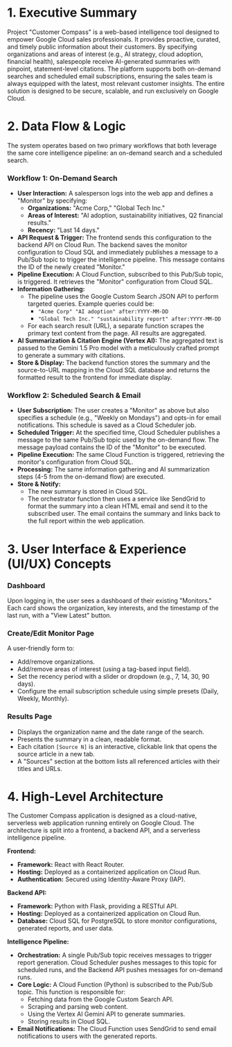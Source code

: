 # 1. Executive Summary

Project "Customer Compass" is a web-based intelligence tool designed to empower Google Cloud sales professionals. It provides proactive, curated, and timely public information about their customers. By specifying organizations and areas of interest (e.g., AI strategy, cloud adoption, financial health), salespeople receive AI-generated summaries with pinpoint, statement-level citations. The platform supports both on-demand searches and scheduled email subscriptions, ensuring the sales team is always equipped with the latest, most relevant customer insights. The entire solution is designed to be secure, scalable, and run exclusively on Google Cloud.

# 2. Data Flow & Logic

The system operates based on two primary workflows that both leverage the same core intelligence pipeline: an on-demand search and a scheduled search.

### Workflow 1: On-Demand Search

*   **User Interaction:** A salesperson logs into the web app and defines a "Monitor" by specifying:
    *   **Organizations:** "Acme Corp," "Global Tech Inc."
    *   **Areas of Interest:** "AI adoption, sustainability initiatives, Q2 financial results."
    *   **Recency:** "Last 14 days."
*   **API Request & Trigger:** The frontend sends this configuration to the backend API on Cloud Run. The backend saves the monitor configuration to Cloud SQL and immediately publishes a message to a Pub/Sub topic to trigger the intelligence pipeline. This message contains the ID of the newly created "Monitor."
*   **Pipeline Execution:** A Cloud Function, subscribed to this Pub/Sub topic, is triggered. It retrieves the "Monitor" configuration from Cloud SQL.
*   **Information Gathering:**
    *   The pipeline uses the Google Custom Search JSON API to perform targeted queries. Example queries could be:
        *   `"Acme Corp" "AI adoption" after:YYYY-MM-DD`
        *   `"Global Tech Inc." "sustainability report" after:YYYY-MM-DD`
    *   For each search result (URL), a separate function scrapes the primary text content from the page. All results are aggregated.
*   **AI Summarization & Citation Engine (Vertex AI):** The aggregated text is passed to the Gemini 1.5 Pro model with a meticulously crafted prompt to generate a summary with citations.
*   **Store & Display:** The backend function stores the summary and the source-to-URL mapping in the Cloud SQL database and returns the formatted result to the frontend for immediate display.

### Workflow 2: Scheduled Search & Email

*   **User Subscription:** The user creates a "Monitor" as above but also specifies a schedule (e.g., "Weekly on Mondays") and opts-in for email notifications. This schedule is saved as a Cloud Scheduler job.
*   **Scheduled Trigger:** At the specified time, Cloud Scheduler publishes a message to the same Pub/Sub topic used by the on-demand flow. The message payload contains the ID of the "Monitor" to be executed.
*   **Pipeline Execution:** The same Cloud Function is triggered, retrieving the monitor's configuration from Cloud SQL.
*   **Processing:** The same information gathering and AI summarization steps (4-5 from the on-demand flow) are executed.
*   **Store & Notify:**
    *   The new summary is stored in Cloud SQL.
    *   The orchestrator function then uses a service like SendGrid to format the summary into a clean HTML email and send it to the subscribed user. The email contains the summary and links back to the full report within the web application.

# 3. User Interface & Experience (UI/UX) Concepts

### Dashboard
Upon logging in, the user sees a dashboard of their existing "Monitors." Each card shows the organization, key interests, and the timestamp of the last run, with a "View Latest" button.

### Create/Edit Monitor Page
A user-friendly form to:
*   Add/remove organizations.
*   Add/remove areas of interest (using a tag-based input field).
*   Set the recency period with a slider or dropdown (e.g., 7, 14, 30, 90 days).
*   Configure the email subscription schedule using simple presets (Daily, Weekly, Monthly).

### Results Page
*   Displays the organization name and the date range of the search.
*   Presents the summary in a clean, readable format.
*   Each citation `[Source N]` is an interactive, clickable link that opens the source article in a new tab.
*   A "Sources" section at the bottom lists all referenced articles with their titles and URLs.

# 4. High-Level Architecture

The Customer Compass application is designed as a cloud-native, serverless web application running entirely on Google Cloud. The architecture is split into a frontend, a backend API, and a serverless intelligence pipeline.

**Frontend:**
*   **Framework:** React with React Router.
*   **Hosting:** Deployed as a containerized application on Cloud Run.
*   **Authentication:** Secured using Identity-Aware Proxy (IAP).

**Backend API:**
*   **Framework:** Python with Flask, providing a RESTful API.
*   **Hosting:** Deployed as a containerized application on Cloud Run.
*   **Database:** Cloud SQL for PostgreSQL to store monitor configurations, generated reports, and user data.

**Intelligence Pipeline:**
*   **Orchestration:** A single Pub/Sub topic receives messages to trigger report generation. Cloud Scheduler pushes messages to this topic for scheduled runs, and the Backend API pushes messages for on-demand runs.
*   **Core Logic:** A Cloud Function (Python) is subscribed to the Pub/Sub topic. This function is responsible for:
    *   Fetching data from the Google Custom Search API.
    *   Scraping and parsing web content.
    *   Using the Vertex AI Gemini API to generate summaries.
    *   Storing results in Cloud SQL.
*   **Email Notifications:** The Cloud Function uses SendGrid to send email notifications to users with the generated reports.
